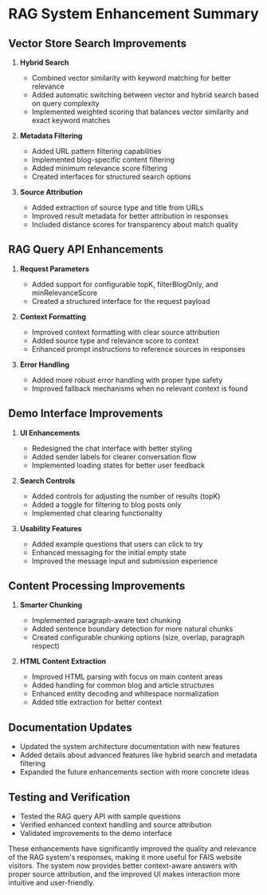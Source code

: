 # RAG System Enhancement Summary

## Vector Store Search Improvements

1. **Hybrid Search**
   - Combined vector similarity with keyword matching for better relevance
   - Added automatic switching between vector and hybrid search based on query complexity
   - Implemented weighted scoring that balances vector similarity and exact keyword matches

2. **Metadata Filtering**
   - Added URL pattern filtering capabilities
   - Implemented blog-specific content filtering
   - Added minimum relevance score filtering
   - Created interfaces for structured search options

3. **Source Attribution**
   - Added extraction of source type and title from URLs
   - Improved result metadata for better attribution in responses
   - Included distance scores for transparency about match quality

## RAG Query API Enhancements

1. **Request Parameters**
   - Added support for configurable topK, filterBlogOnly, and minRelevanceScore
   - Created a structured interface for the request payload

2. **Context Formatting**
   - Improved context formatting with clear source attribution
   - Added source type and relevance score to context
   - Enhanced prompt instructions to reference sources in responses

3. **Error Handling**
   - Added more robust error handling with proper type safety
   - Improved fallback mechanisms when no relevant context is found

## Demo Interface Improvements

1. **UI Enhancements**
   - Redesigned the chat interface with better styling
   - Added sender labels for clearer conversation flow
   - Implemented loading states for better user feedback

2. **Search Controls**
   - Added controls for adjusting the number of results (topK)
   - Added a toggle for filtering to blog posts only
   - Implemented chat clearing functionality

3. **Usability Features**
   - Added example questions that users can click to try
   - Enhanced messaging for the initial empty state
   - Improved the message input and submission experience

## Content Processing Improvements

1. **Smarter Chunking**
   - Implemented paragraph-aware text chunking
   - Added sentence boundary detection for more natural chunks
   - Created configurable chunking options (size, overlap, paragraph respect)

2. **HTML Content Extraction**
   - Improved HTML parsing with focus on main content areas
   - Added handling for common blog and article structures
   - Enhanced entity decoding and whitespace normalization
   - Added title extraction for better context

## Documentation Updates

- Updated the system architecture documentation with new features
- Added details about advanced features like hybrid search and metadata filtering
- Expanded the future enhancements section with more concrete ideas

## Testing and Verification

- Tested the RAG query API with sample questions
- Verified enhanced context handling and source attribution
- Validated improvements to the demo interface

These enhancements have significantly improved the quality and relevance of the RAG system's responses, making it more useful for FAIS website visitors. The system now provides better context-aware answers with proper source attribution, and the improved UI makes interaction more intuitive and user-friendly.

